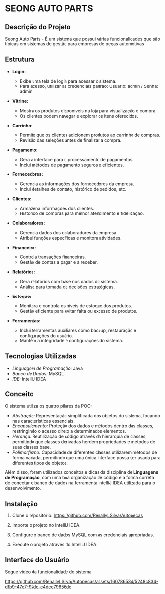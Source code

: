 # SEONG AUTO PARTS
## Descrição do Projeto

Seong Auto Parts - É um sistema que possui várias funcionalidades que são típicas em sistemas de gestão para empresas de peças automotivas

## Estrutura

- **Login:**
  - Exibe uma tela de login para acessar o sistema.
  - Para acesso, utilizar as credenciais padrão: Usuário: admin / Senha: admin.

- **Vitrine:**
  - Mostra os produtos disponíveis na loja para visualização e compra.
  - Os clientes podem navegar e explorar os itens oferecidos.

- **Carrinho:**
  - Permite que os clientes adicionem produtos ao carrinho de compras.
  - Revisão das seleções antes de finalizar a compra.
  
- **Pagamento:**
  - Gera a interface para o processamento de pagamentos.
  - Inclui métodos de pagamento seguros e eficientes.

- **Fornecedores:**
  - Gerencia as informações dos fornecedores da empresa.
  - Inclui detalhes de contato, histórico de pedidos, etc.

- **Clientes:**
  - Armazena informações dos clientes.
  - Histórico de compras para melhor atendimento e fidelização.

- **Colaboradores:**
  - Gerencia dados dos colaboradores da empresa.
  - Atribui funções específicas e monitora atividades.

- **Financeiro:**
  - Controla transações financeiras.
  - Gestão de contas a pagar e a receber.

- **Relatórios:**
  - Gera relatórios com base nos dados do sistema.
  - Análise para tomada de decisões estratégicas.

- **Estoque:**
  - Monitora e controla os níveis de estoque dos produtos.
  - Gestão eficiente para evitar falta ou excesso de produtos.

- **Ferramentas:**
  - Inclui ferramentas auxiliares como backup, restauração e configurações do usuário.
  - Mantém a integridade e configurações do sistema.

## Tecnologias Utilizadas

- *Linguagem de Programação:* Java
- *Banco de Dados:* MySQL
- *IDE:* IntelliJ IDEA

## Conceito

O sistema utiliza os quatro pilares da POO:

- *Abstração:* Representação simplificada dos objetos do sistema, focando nas características essenciais.
- *Encapsulamento:* Proteção dos dados e métodos dentro das classes, restringindo o acesso direto a determinados elementos.
- *Herança:* Reutilização de código através da hierarquia de classes, permitindo que classes derivadas herdem propriedades e métodos de suas classes base.
- *Polimorfismo:* Capacidade de diferentes classes utilizarem métodos de forma variada, permitindo que uma única interface possa ser usada para diferentes tipos de objetos.

Além disso, foram utilizados conceitos e dicas da disciplina de **Linguagens de Programação**, com uma boa organização de código e a forma correta de conectar o banco de dados na ferramenta IntelliJ IDEA utilizada para o desenvolvimento.

## Instalação

1. Clone o repositório: https://github.com/RenallyLSilva/Autopecas
   
2. Importe o projeto no IntelliJ IDEA.

3. Configure o banco de dados MySQL com as credenciais apropriadas.

4. Execute o projeto através do IntelliJ IDEA.


## Interface do Usuário
Segue video da funcionalidade do sistema



https://github.com/RenallyLSilva/Autopecas/assets/160786534/5248c834-dfb9-47e7-97dc-c4dee79656dc



